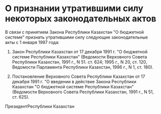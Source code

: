 # О признании утратившими силу некоторых законодательных актов

В связи с принятием Закона Республики Казахстан "О бюджетной системе" признать утратившими силу следующие законодательные акты с 1 января 1997 года:

1. Закон Республики Казахстан от 17 декабря 1991 г. "О бюджетной системе Республики Казахстан" (Ведомости Верховного Совета Республики Казахстан, 1991 г., N 51. ст. 624; 1995 г., N 20, ст. 120, Ведомости Парламента Республики Казахстан, 1996 г., N 1, ст. 180).

2. Постановление Верховного Совета Республики Казахстан от 17 декабря 1991 г. "О введении в действие Закона Республики Казахстан "О бюджетной системе Республики Казахстан" (Ведомости Верховного Совета Республики Казахстан, 1991 г., N 51, ст. 625).

ПрезидентРеспублики Казахстан

